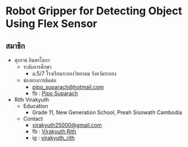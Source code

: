 # Robot Gripper for Detecting Object Using Flex Sensor

## สมาชิก
- ศุภราช อินทรโสภา
    - ระดับการศึกษา 
        - ม.5/7 โรงเรียนระยองวิทยาคม จังหวัดระยอง
    - ช่องทางการติดต่อ
        - pipo_suparach@hotmail.com
        - fb : [Pipo Suparach](https://www.facebook.com/pipo.suparach)
- Rith Virakyuth
    - Education
        - Grade 11, New Generation School, Preah Sisowath Cambodia
    - Contact
        - virakyuth25000@gmail.com
        - fb : [Virakyuth Rith](https://www.facebook.com/virak.yut.3)
        - ig : [virakyuth_rith](https://www.instagram.com/virakyuth_rith)


